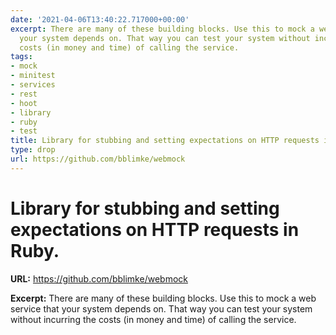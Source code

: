 ```yaml
---
date: '2021-04-06T13:40:22.717000+00:00'
excerpt: There are many of these building blocks. Use this to mock a web service that
  your system depends on. That way you can test your system without incurring the
  costs (in money and time) of calling the service.
tags:
- mock
- minitest
- services
- rest
- hoot
- library
- ruby
- test
title: Library for stubbing and setting expectations on HTTP requests in Ruby.
type: drop
url: https://github.com/bblimke/webmock
---
```


# Library for stubbing and setting expectations on HTTP requests in Ruby.

**URL:** https://github.com/bblimke/webmock

**Excerpt:** There are many of these building blocks. Use this to mock a web service that your system depends on. That way you can test your system without incurring the costs (in money and time) of calling the service.
